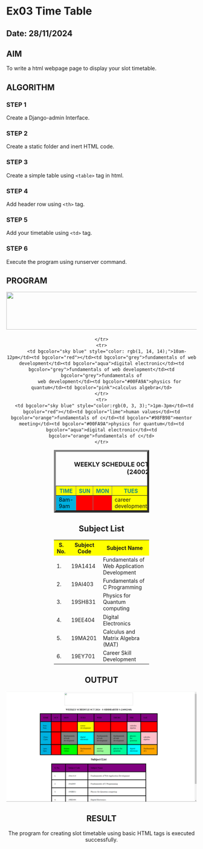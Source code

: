 # Ex03 Time Table
## Date: 28/11/2024

## AIM
To write a html webpage page to display your slot timetable.

## ALGORITHM
### STEP 1
Create a Django-admin Interface.

### STEP 2
Create a static folder and inert HTML code.

### STEP 3
Create a simple table using ```<table>``` tag in html.

### STEP 4
Add header row using ```<th>``` tag.

### STEP 5
Add your timetable using ```<td>``` tag.

### STEP 6
Execute the program using runserver command.

## PROGRAM

<!DOCTYPE html>
<html lang="en">
<head>
  
  <title> SEC WEEKLY SCHEDULE </title>
  <link rel="icon" href="images.jpg">
</head>
<body>
    <center><img src="/static/Screenshot 2024-11-24 092045.png" width="540" height="100"</center>
  <table border="5" cellpadding="20">
    <caption><h3>WEEKLY SCHEDULE 0CT 2024 - S SIDDHARTH (24002384)</caption></h3>
    <tr bgcolor="sky blue" style="color: rgb(18, 138, 138);">
      <th>TIME</th><th>SUN</th><th>MON</th><th>TUES</th><th>WED</th><th>THURS</th><th>FRI</th><th>SAT</th>
    </tr>
    <tr>
      <td bgcolor="sky blue" style="color: rgb(0, 7, 7);">8am-9am</td><td bgcolor="red"></td><td bgcolor="red"></td><td bgcolor="yellow">career development</td><td bgcolor="red"></td><td bgcolor="red"></td><td bgcolor="pink">calculus algebra</td><td bgcolor="red"></td>
  
    </tr>
    <tr>
        <td bgcolor="sky blue" style="color: rgb(1, 14, 14);">10am-12pm</td><td bgcolor="red"></td><td bgcolor="grey">fundamentals of web development</td><td bgcolor="aqua">digital electronic</td><td bgcolor="grey">fundamentals of web development</td><td bgcolor="grey">fundamentals of
          web development</td><td bgcolor="#00FA9A">physics for quantum</td><td bgcolor="pink">calculus algebra</td>
    </tr>
    <tr>
      <td bgcolor="sky blue" style="color:rgb(0, 3, 3);">1pm-3pm</td><td bgcolor="red"></td><td bgcolor="lime">human values</td><td bgcolor="orange">fundamentals of c</td><td bgcolor="#98FB98">mentor meeting</td><td bgcolor="#00FA9A">physics for quantum</td><td bgcolor="aqua">digital electronic</td><td bgcolor="orange">fundamentals of c</td>
    </tr>

  </table>
  <!DOCTYPE html>
<html>
<head>
  <title>Subject List</title>
  <style>
    table {
      border-collapse: collapse;
      width: 50%;
    }

    th, td {
      border: 5px solid black;
      padding: 20px;
      text-align: left;
    }

    th {
      background-color: yellow;
    }
  </style>
</head>
<body>

<h2>Subject List</h2>

<table>
  <tr>
    <th>S. No.</th>
    <th>Subject Code</th>
    <th>Subject Name</th>
  </tr>
  <tr>
    <td>1.</td>
    <td>19A1414</td>
    <td>Fundamentals of Web Application Development</td>
  </tr>
  <tr>
    <td>2.</td>
    <td>19AI403</td>
    <td>Fundamentals of C Programming</td>
  </tr>
  <tr>
    <td>3.</td>
    <td>19SH831</td>
    <td>Physics for Quantum computing</td>
  </tr>
  <tr>
    <td>4.</td>
    <td>19EE404</td>
    <td>Digital Electronics</td>
  </tr>
  <tr>
    <td>5.</td>
    <td>19MA201</td>
    <td>Calculus and Matrix Algebra (MAT)</td>
  </tr>
  <tr>
    <td>6.</td>
    <td>19EY701</td>
    <td>Career Skill Development</td>
  </tr>
</table>

</body>
</html>
  
</body>
</html>


## OUTPUT

![alt text](<Screenshot 2024-11-24 091804.png>) 


## RESULT

The program for creating slot timetable using basic HTML tags is executed successfully.
